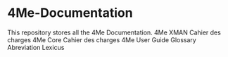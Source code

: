 # 4Me-Documentation
This repository stores all the 4Me Documentation.
4Me XMAN Cahier des charges
4Me Core Cahier des charges
4Me User Guide
Glossary
Abreviation Lexicus


